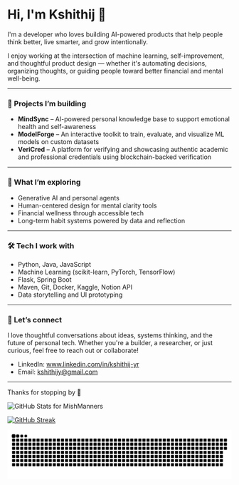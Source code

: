 # Hi, I'm Kshithij 👋

I'm a developer who loves building AI-powered products that help people think better, live smarter, and grow intentionally.

I enjoy working at the intersection of machine learning, self-improvement, and thoughtful product design — whether it's automating decisions, organizing thoughts, or guiding people toward better financial and mental well-being.

---

### 🚧 Projects I’m building

- **MindSync** – AI-powered personal knowledge base to support emotional health and self-awareness  
- **ModelForge** – An interactive toolkit to train, evaluate, and visualize ML models on custom datasets  
- **VeriCred** – A platform for verifying and showcasing authentic academic and professional credentials using blockchain-backed verification

---

### 🧠 What I’m exploring

- Generative AI and personal agents  
- Human-centered design for mental clarity tools  
- Financial wellness through accessible tech  
- Long-term habit systems powered by data and reflection

---

### 🛠️ Tech I work with

- Python, Java, JavaScript  
- Machine Learning (scikit-learn, PyTorch, TensorFlow)  
- Flask, Spring Boot  
- Maven, Git, Docker, Kaggle, Notion API  
- Data storytelling and UI prototyping

---

### 🤝 Let’s connect

I love thoughtful conversations about ideas, systems thinking, and the future of personal tech. Whether you're a builder, a researcher, or just curious, feel free to reach out or collaborate!
 
- LinkedIn: www.linkedin.com/in/kshithij-yr 
- Email: kshithijy@gmail.com

---

Thanks for stopping by 🙌


<img src="https://github-readme-stats.vercel.app/api?username=kshithij-code&show_icons=true&include_all_commits=true&count_private=true&theme=merko&layout=compact" alt="GitHub Stats for MishManners" width="800" height="350">

<a href="https://git.io/streak-stats"><img src="https://github-readme-streak-stats-blush-nine.vercel.app?user=kshithij-code&theme=merko&card_width=800&card_height=350" alt="GitHub Streak" /></a>

<img src="Snake.svg"/>
